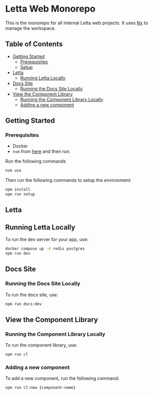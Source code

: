 # Letta Web Monorepo

This is the monorepo for all internal Letta web projects. It uses [Nx](https://nx.dev) to manage the workspace.


## Table of Contents
- [Getting Started](#getting-started)
  - [Prerequisites](#prerequisites)
  - [Setup](#setup)
- [Letta](#letta)
  - [Running Letta Locally](#running-letta-locally)
- [Docs Site](#docs-site)
  - [Running the Docs Site Locally](#running-the-docs-site-locally)
- [View the Component Library](#view-the-component-library)
  - [Running the Component Library Locally](#running-the-component-library-locally)
  - [Adding a new component](#adding-a-new-component)

## Getting Started

### Prerequisites

- Docker
- `nvm` from [here](https://github.com/nvm-sh/nvm) and then run:

Run the following commands

```sh
nvm use
```

Then run the following commands to setup the environment:

```sh
npm install
npm run setup
```


## Letta

## Running Letta Locally

To run the dev server for your app, use:

```sh
docker compose up -d redis postgres
npm run dev
```

## Docs Site
### Running the Docs Site Locally
To run the docs site, use:

```sh
npm run docs:dev
```

## View the Component Library
### Running the Component Library Locally
To run the component library, use:

```sh
npm run cl
```

### Adding a new component
To add a new component, run the following command:

```sh
npm run cl:new {component-name}
```
